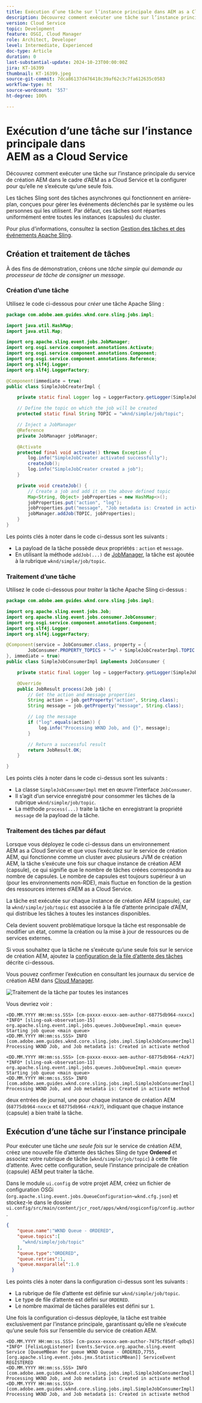 ```yaml
---
title: Exécution d’une tâche sur l’instance principale dans AEM as a Cloud Service
description: Découvrez comment exécuter une tâche sur l’instance principale dans AEM as a Cloud Service.
version: Cloud Service
topic: Development
feature: OSGI, Cloud Manager
role: Architect, Developer
level: Intermediate, Experienced
doc-type: Article
duration: 0
last-substantial-update: 2024-10-23T00:00:00Z
jira: KT-16399
thumbnail: KT-16399.jpeg
source-git-commit: 7dca86137d476418c39af62c3c7fa612635c0583
workflow-type: ht
source-wordcount: '557'
ht-degree: 100%

---
```



# Exécution d’une tâche sur l’instance principale dans AEM as a Cloud Service

Découvrez comment exécuter une tâche sur l’instance principale du service de création AEM dans le cadre d’AEM as a Cloud Service et la configurer pour qu’elle ne s’exécute qu’une seule fois.

Les tâches Sling sont des tâches asynchrones qui fonctionnent en arrière-plan, conçues pour gérer les événements déclenchés par le système ou les personnes qui les utilisent. Par défaut, ces tâches sont réparties uniformément entre toutes les instances (capsules) du cluster.

Pour plus d’informations, consultez la section [Gestion des tâches et des événements Apache Sling](https://sling.apache.org/documentation/bundles/apache-sling-eventing-and-job-handling.html).

## Création et traitement de tâches

À des fins de démonstration, créons une _tâche simple qui demande au processeur de tâche de consigner un message_.

### Création d’une tâche

Utilisez le code ci-dessous pour _créer_ une tâche Apache Sling :

```java
package com.adobe.aem.guides.wknd.core.sling.jobs.impl;

import java.util.HashMap;
import java.util.Map;

import org.apache.sling.event.jobs.JobManager;
import org.osgi.service.component.annotations.Activate;
import org.osgi.service.component.annotations.Component;
import org.osgi.service.component.annotations.Reference;
import org.slf4j.Logger;
import org.slf4j.LoggerFactory;

@Component(immediate = true)
public class SimpleJobCreaterImpl {

    private static final Logger log = LoggerFactory.getLogger(SimpleJobCreaterImpl.class);

    // Define the topic on which the job will be created
    protected static final String TOPIC = "wknd/simple/job/topic";

    // Inject a JobManager
    @Reference
    private JobManager jobManager;

    @Activate
    protected final void activate() throws Exception {
        log.info("SimpleJobCreater activated successfully");
        createJob();
        log.info("SimpleJobCreater created a job");
    }

    private void createJob() {
        // Create a job and add it on the above defined topic
        Map<String, Object> jobProperties = new HashMap<>();
        jobProperties.put("action", "log");
        jobProperties.put("message", "Job metadata is: Created in activate method");
        jobManager.addJob(TOPIC, jobProperties);
    }
}
```

Les points clés à noter dans le code ci-dessus sont les suivants :

- La payload de la tâche possède deux propriétés : `action` et `message`.
- En utilisant la méthode `addJob(...)` de [JobManager](https://javadoc.io/doc/com.adobe.aem/aem-sdk-api/latest/org/apache/sling/event/jobs/JobManager.html), la tâche est ajoutée à la rubrique `wknd/simple/job/topic`.

### Traitement d’une tâche

Utilisez le code ci-dessous pour _traiter_ la tâche Apache Sling ci-dessus :

```java
package com.adobe.aem.guides.wknd.core.sling.jobs.impl;

import org.apache.sling.event.jobs.Job;
import org.apache.sling.event.jobs.consumer.JobConsumer;
import org.osgi.service.component.annotations.Component;
import org.slf4j.Logger;
import org.slf4j.LoggerFactory;

@Component(service = JobConsumer.class, property = {
        JobConsumer.PROPERTY_TOPICS + "=" + SimpleJobCreaterImpl.TOPIC
}, immediate = true)
public class SimpleJobConsumerImpl implements JobConsumer {

    private static final Logger log = LoggerFactory.getLogger(SimpleJobConsumerImpl.class);

    @Override
    public JobResult process(Job job) {
        // Get the action and message properties
        String action = job.getProperty("action", String.class);
        String message = job.getProperty("message", String.class);

        // Log the message
        if ("log".equals(action)) {
            log.info("Processing WKND Job, and {}", message);
        }

        // Return a successful result
        return JobResult.OK;
    }

}
```

Les points clés à noter dans le code ci-dessus sont les suivants :

- La classe `SimpleJobConsumerImpl` met en œuvre l’interface `JobConsumer`.
- Il s’agit d’un service enregistré pour consommer les tâches de la rubrique `wknd/simple/job/topic`.
- La méthode `process(...)` traite la tâche en enregistrant la propriété `message` de la payload de la tâche.

### Traitement des tâches par défaut

Lorsque vous déployez le code ci-dessus dans un environnement AEM as a Cloud Service et que vous l’exécutez sur le service de création AEM, qui fonctionne comme un cluster avec plusieurs JVM de création AEM, la tâche s’exécute une fois sur chaque instance de création AEM (capsule), ce qui signifie que le nombre de tâches créées correspondra au nombre de capsules. Le nombre de capsules est toujours supérieur à un (pour les environnements non-RDE), mais fluctue en fonction de la gestion des ressources internes d’AEM as a Cloud Service.

La tâche est exécutée sur chaque instance de création AEM (capsule), car la `wknd/simple/job/topic` est associée à la file d’attente principale d’AEM, qui distribue les tâches à toutes les instances disponibles.

Cela devient souvent problématique lorsque la tâche est responsable de modifier un état, comme la création ou la mise à jour de ressources ou de services externes.

Si vous souhaitez que la tâche ne s’exécute qu’une seule fois sur le service de création AEM, ajoutez la [configuration de la file d’attente des tâches](#how-to-run-a-job-on-the-leader-instance) décrite ci-dessous.

Vous pouvez confirmer l’exécution en consultant les journaux du service de création AEM dans [Cloud Manager](https://experienceleague.adobe.com/fr/docs/experience-manager-learn/cloud-service/debugging/debugging-aem-as-a-cloud-service/logs#cloud-manager).

![Traitement de la tâche par toutes les instances](./assets/run-job-once/job-processed-by-all-instances.png)


Vous devriez voir :

```
<DD.MM.YYYY HH:mm:ss.SSS> [cm-pxxxx-exxxx-aem-author-68775db964-nxxcx] *INFO* [sling-oak-observation-15] org.apache.sling.event.impl.jobs.queues.JobQueueImpl.<main queue> Starting job queue <main queue>
<DD.MM.YYYY HH:mm:ss.SSS> INFO [com.adobe.aem.guides.wknd.core.sling.jobs.impl.SimpleJobConsumerImpl] Processing WKND Job, and Job metadata is: Created in activate method

<DD.MM.YYYY HH:mm:ss.SSS> [cm-pxxxx-exxxx-aem-author-68775db964-r4zk7] *INFO* [sling-oak-observation-11] org.apache.sling.event.impl.jobs.queues.JobQueueImpl.<main queue> Starting job queue <main queue>
<DD.MM.YYYY HH:mm:ss.SSS> INFO [com.adobe.aem.guides.wknd.core.sling.jobs.impl.SimpleJobConsumerImpl] Processing WKND Job, and Job metadata is: Created in activate method
```

deux entrées de journal, une pour chaque instance de création AEM (`68775db964-nxxcx` et `68775db964-r4zk7`), indiquant que chaque instance (capsule) a bien traité la tâche.

## Exécution d’une tâche sur l’instance principale

Pour exécuter une tâche _une seule fois_ sur le service de création AEM, créez une nouvelle file d’attente des tâches Sling de type **Ordered** et associez votre rubrique de tâche (`wknd/simple/job/topic`) à cette file d’attente. Avec cette configuration, seule l’instance principale de création (capsule) AEM peut traiter la tâche.

Dans le module `ui.config` de votre projet AEM, créez un fichier de configuration OSGi (`org.apache.sling.event.jobs.QueueConfiguration~wknd.cfg.json`) et stockez-le dans le dossier `ui.config/src/main/content/jcr_root/apps/wknd/osgiconfig/config.author`.

```json
{
    "queue.name":"WKND Queue - ORDERED",
    "queue.topics":[
      "wknd/simple/job/topic"
    ],
    "queue.type":"ORDERED",
    "queue.retries":1,
    "queue.maxparallel":1.0
  }
```

Les points clés à noter dans la configuration ci-dessus sont les suivants :

- La rubrique de file d’attente est définie sur `wknd/simple/job/topic`.
- Le type de file d’attente est défini sur `ORDERED`.
- Le nombre maximal de tâches parallèles est défini sur `1`.

Une fois la configuration ci-dessus déployée, la tâche est traitée exclusivement par l’instance principale, garantissant qu’elle ne s’exécute qu’une seule fois sur l’ensemble du service de création AEM.

```
<DD.MM.YYYY HH:mm:ss.SSS> [cm-pxxxx-exxxx-aem-author-7475cf85df-qdbq5] *INFO* [FelixLogListener] Events.Service.org.apache.sling.event Service [QueueMBean for queue WKND Queue - ORDERED,7755, [org.apache.sling.event.jobs.jmx.StatisticsMBean]] ServiceEvent REGISTERED
<DD.MM.YYYY HH:mm:ss.SSS> INFO [com.adobe.aem.guides.wknd.core.sling.jobs.impl.SimpleJobConsumerImpl] Processing WKND Job, and Job metadata is: Created in activate method
<DD.MM.YYYY HH:mm:ss.SSS> [com.adobe.aem.guides.wknd.core.sling.jobs.impl.SimpleJobConsumerImpl] Processing WKND Job, and Job metadata is: Created in activate method
```
